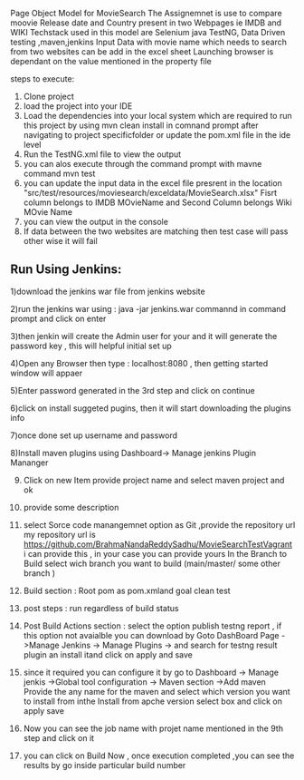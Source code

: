 Page Object Model for MovieSearch
The Assignemnet is use to compare moovie Release date and Country present in two Webpages ie IMDB and WIKI
Techstack used in this model are Selenium java TestNG, Data Driven testing ,maven,jenkins
Input Data with movie name which needs to search from two websites can be add in the excel sheet 
Launching browser is dependant on the value mentioned in the property file

steps to execute:
1) Clone project
2) load the project into your IDE
3) Load the dependencies  into your local system which are required to run this project by using mvn clean install in comnand prompt  after navigating to project specificfolder or  update the pom.xml file in the ide level
4) Run the TestNG.xml file to view the output
5) you can alos execute through the command prompt with mavne command mvn test
6) you can update the input data in the excel file presrent in the location "src/test/resources/moviesearch/exceldata/MovieSearch.xlsx"
  Fisrt column belongs to IMDB MOvieName and Second Column belongs Wiki MOvie Name
7) you can view the output in the console
8) If data between the two websites are matching then test case will pass other wise it will fail



Run Using Jenkins:
-----------------
1)download the jenkins war file from jenkins website

2)run the jenkins war using : java -jar jenkins.war commannd in command prompt and click on enter

3)then jenkin will create the Admin user for your and it will generate the password key , this will helpful initial set up

4)Open any Browser then type : localhost:8080 , then getting started window will appaer

5)Enter password generated in the 3rd step and click on continue

6)click on install suggeted pugins, then it will start downloading the plugins info

7)once done set up username and password 

8)Install maven plugins using Dashboard-> Manage jenkins Plugin Mananger  

9) Click on new Item provide project name and select maven project and ok

10) provide some description

11) select Sorce code manangemnet option as Git ,provide the repository url 
    my repository url is https://github.com/BrahmaNandaReddySadhu/MovieSearchTestVagrant i can provide this , in your case you can provide yours 
    In the Branch to Build select wich branch you want to build (main/master/ some other branch )

12) Build section : Root pom as pom.xmland goal clean test

13) post steps : run regardless of build status

14) Post Build Actions section : select the option publish testng report , if this option not avaialble you can download by 
    Goto DashBoard Page ->Manage Jenkins -> Manage Plugins ->  and search for testng result plugin an install itand click on apply and save

15) since it required you can configure it by go to  Dashboard -> Manage jenkis ->Global tool configuration -> Maven section ->Add maven
     Provide the any name for the maven and select which version you want to install from  inthe  Install from apche version select box and click on apply save

16) Now you can see the job name with projet name mentioned in the 9th step and click on it

17) you can click on Build Now , once execution completed ,you can see the results by go inside particular build number
    

